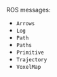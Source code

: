 ROS messages:
  - `Arrows`
  - `Log`
  - `Path`
  - `Paths`
  - `Primitive`
  - `Trajectory`
  - `VoxelMap`

